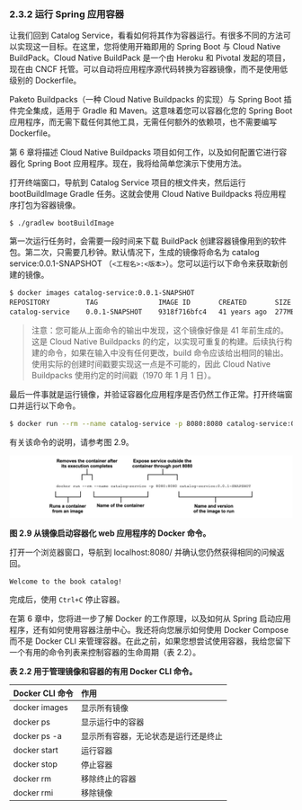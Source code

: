 ### 2.3.2 运行 Spring 应用容器

让我们回到 Catalog Service，看看如何将其作为容器运行。有很多不同的方法可以实现这一目标。在这里，您将使用开箱即用的 Spring Boot 与 Cloud Native BuildPack。Cloud Native BuildPack 是一个由 Heroku 和 Pivotal 发起的项目，现在由 CNCF 托管。可以自动将应用程序源代码转换为容器镜像，而不是使用低级别的 Dockerfile。

Paketo Buildpacks（一种 Cloud Native Buildpacks 的实现）与 Spring Boot 插件完全集成，适用于 Gradle 和 Maven。这意味着您可以容器化您的 Spring Boot 应用程序，而无需下载任何其他工具，无需任何额外的依赖项，也不需要编写 Dockerfile。

第 6 章将描述 Cloud Native Buildpacks 项目如何工作，以及如何配置它进行容器化 Spring Boot 应用程序。现在，我将给简单您演示下使用方法。

打开终端窗口，导航到 Catalog Service 项目的根文件夹，然后运行 bootBuildImage Gradle 任务。这就会使用 Cloud Native Buildpacks 将应用程序打包为容器镜像。

```text
$ ./gradlew bootBuildImage
```

第一次运行任务时，会需要一段时间来下载 BuildPack 创建容器镜像用到的软件包。第二次，只需要几秒钟。默认情况下，生成的镜像将命名为 catalog service:0.0.1-SNAPSHOT （`<工程名>:<版本>`）。您可以运行以下命令来获取新创建的镜像。

```bash
$ docker images catalog-service:0.0.1-SNAPSHOT
REPOSITORY         TAG               IMAGE ID       CREATED       SIZE
catalog-service    0.0.1-SNAPSHOT    9318f716bfc4   41 years ago  277MB
```

>注意：您可能从上面命令的输出中发现，这个镜像好像是 41 年前生成的。这是 Cloud Native Buildpacks 的约定，以实现可重复的构建。后续执行构建的命令，如果在输入中没有任何更改，build 命令应该给出相同的输出。使用实际的创建时间戳要实现这一点是不可能的，因此 Cloud Native Buildpacks 使用约定的时间戳（1970 年 1 月 1 日）。

最后一件事就是运行镜像，并验证容器化应用程序是否仍然工作正常。打开终端窗口并运行以下命令。

```bash
$ docker run --rm --name catalog-service -p 8080:8080 catalog-service:0.0.1-SNAPSHOT
```

有关该命令的说明，请参考图 2.9。

![](../../assets/2.9.jpg)

**图 2.9 从镜像启动容器化 web 应用程序的 Docker 命令。**

打开一个浏览器窗口，导航到 localhost:8080/ 并确认您仍然获得相同的问候返回。

```text
Welcome to the book catalog!
```

完成后，使用 `Ctrl+C` 停止容器。

在第 6 章中，您将进一步了解 Docker 的工作原理，以及如何从 Spring 启动应用程序，还有如何使用容器注册中心。我还将向您展示如何使用 Docker Compose 而不是 Docker CLI 来管理容器。在此之前，如果您想尝试使用容器，我给您留下一个有用的命令列表来控制容器的生命周期（表 2.2）。

**表 2.2 用于管理镜像和容器的有用 Docker CLI 命令。**

| Docker CLI 命令 | 作用 |
| :--- | :--- |
| docker images | 显示所有镜像 |
| docker ps | 显示运行中的容器 |
| docker ps -a | 显示所有容器，无论状态是运行还是终止 |
| docker start <name> | 运行容器 |
| docker stop <name> | 停止容器 |
| docker rm <name> | 移除终止的容器 |
| docker rmi <name> | 移除镜像 |